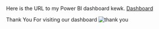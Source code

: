 Here is the URL to my Power BI dashboard kewk.
[Dashboard](https://chenchingyen.github.io/Big-Data-Applications-and-Analytics/)

Thank You For visiting our dashboard
![thank you]([http://url/to/img.png](https://i.imgflip.com/24hdcg.jpg?a473424)https://i.imgflip.com/24hdcg.jpg)
